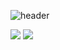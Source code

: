 ![header](https://capsule-render.vercel.app/api?type=cylinder&color=DAF7A6&height=300&section=header&text=Welcome%20&fontSize=90)

<img src="https://img.shields.io/badge/Python-3776AB?style=flat-square&logo=Python&logoColor=white"/>
<img src="https://img.shields.io/badge/Spring-6DB33F?style=flat-square&logo=Spring&logoColor=white"/>
